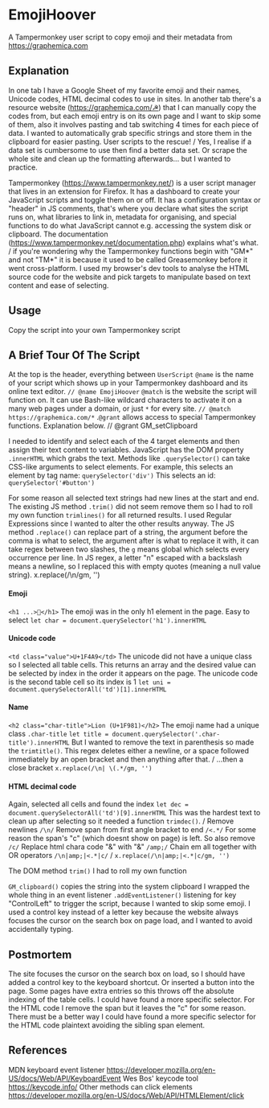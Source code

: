 # EmojiHoover

A Tampermonkey user script to copy emoji and their metadata from https://graphemica.com

## Explanation

In one tab I have a Google Sheet of my favorite emoji and their names, Unicode codes, HTML decimal codes to use in sites.
In another tab there's a resource website (https://graphemica.com/☭) that I can manually copy the codes from, but each emoji entry is on its own page and I want to skip some of them, also it involves pasting and tab switching 4 times for each piece of data.
I wanted to automatically grab specific strings and store them in the clipboard for easier pasting.
User scripts to the rescue!
/ Yes, I realise if a data set is cumbersome to use then find a better data set. Or scrape the whole site and clean up the formatting afterwards... but I wanted to practice.

Tampermonkey (https://www.tampermonkey.net/) is a user script manager that lives in an extension for Firefox. It has a dashboard to create your JavaScript scripts and toggle them on or off. It has a configuration syntax or "header" in JS comments, that's where you declare what sites the script runs on, what libraries to link in, metadata for organising, and special functions to do what JavaScript cannot e.g. accessing the system disk or clipboard. The documentation (https://www.tampermonkey.net/documentation.php) explains what's what.
/ if you're wondering why the Tampermonkey functions begin with "GM*" and not "TM*" it is because it used to be called Greasemonkey before it went cross-platform.
I used my browser's dev tools to analyse the HTML source code for the website and pick targets to manipulate based on text content and ease of selecting.

## Usage

Copy the script into your own Tampermonkey script

## A Brief Tour Of The Script

At the top is the header, everything between `UserScript`
`@name` is the name of your script which shows up in your Tampermonkey dashboard and its online text editor.
`// @name EmojiHoover`
`@match` is the website the script will function on. It can use Bash-like wildcard characters to activate it on a many web pages under a domain, or just `*` for every site.
`// @match https://graphemica.com/*`
.`@grant` allows access to special Tampermonkey functions. Explanation below.
// @grant GM_setClipboard

I needed to identify and select each of the 4 target elements and then assign their text content to variables. JavaScript has the DOM property `.innerHTML` which grabs the text. Methods like `.querySelector()` can take CSS-like arguments to select elements.
For example, this selects an element by tag name:
`querySelector('div')`
This selects an id:
`querySelector('#button')`

For some reason all selected text strings had new lines at the start and end. The existing JS method `.trim()` did not seem remove them so I had to roll my own function `trimlines()` for all returned results. I used Regular Expressions since I wanted to alter the other results anyway. The JS method `.replace()` can replace part of a string, the argument before the comma is what to select, the argument after is what to replace it with, it can take regex between two slashes, the `g` means global which selects every occurrence per line. In JS regex, a letter "n" escaped with a backslash means a newline, so I replaced this with empty quotes (meaning a null value string).
x.replace(/\n/gm, '')

#### Emoji

`<h1 ...>🐀</h1>`
The emoji was in the only h1 element in the page. Easy to select
`let char = document.querySelector('h1').innerHTML`

#### Unicode code

`<td class="value">U+1F4A9</td>`
The unicode did not have a unique class so I selected all table cells. This returns an array and the desired value can be selected by index in the order it appears on the page. The unicode code is the second table cell so its index is 1
`let uni = document.querySelectorAll('td')[1].innerHTML`

#### Name

`<h2 class="char-title">Lion (U+1F981)</h2>`
The emoji name had a unique class `.char-title`
`let title = document.querySelector('.char-title').innerHTML`
But I wanted to remove the text in parenthesis so made the `trimtitle()`. This regex deletes either a newline, or a space followed immediately by an open bracket and then anything after that.
/ ...then a close bracket
`x.replace(/\n| \(.*/gm, '')`

#### HTML decimal code

Again, selected all cells and found the index
`let dec = document.querySelectorAll('td')[9].innerHTML`
This was the hardest text to clean up after selecting so it needed a function `trimdec()`.
/
Remove newlines
`/\n/`
Remove span from first angle bracket to end
`/<.*/`
For some reason the span's "c" (which doesnt show on page) is left. So also remove
`/c/`
Replace html chara code "&amp;" with "&"
`/amp;/`
Chain em all together with OR operators
`/\n|amp;|<.*|c/`
/
`x.replace(/\n|amp;|<.*|c/gm, '')`

The DOM method `trim()` I had to roll my own function

`GM_clipboard()` copies the string into the system clipboard
I wrapped the whole thing in an event listener `.addEventListener()` listening for key "ControlLeft" to trigger the script, because I wanted to skip some emoji. I used a control key instead of a letter key because the website always focuses the cursor on the search box on page load, and I wanted to avoid accidentally typing.

## Postmortem

The site focuses the cursor on the search box on load, so I should have added a control key to the keyboard shortcut. Or inserted a button into the page.
Some pages have extra entries so this throws off the absolute indexing of the table cells. I could have found a more specific selector.
For the HTML code I remove the span but it leaves the "c" for some reason. There must be a better way
I could have found a more specific selector for the HTML code plaintext avoiding the sibling span element.

## References

MDN keyboard event listener https://developer.mozilla.org/en-US/docs/Web/API/KeyboardEvent
Wes Bos' keycode tool
https://keycode.info/
Other methods can click elements
https://developer.mozilla.org/en-US/docs/Web/API/HTMLElement/click
